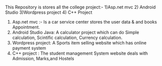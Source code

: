 This Repository is stores all the college project:-  1)Asp.net mvc 2) Android Studio 3)Wordpress project 4) C++ Project
1) Asp.net mvc :- Is a car service center stores the user data & and books Appointment.
2) Android Studio Java: A calculator project which can do Simple calculation, Scintific calculation, Currency calculation.
3) Wordpress project: A Sports item selling website which has online payment system
4) C++ project : The student management System website deals with Admission, Marks,and Hostels
